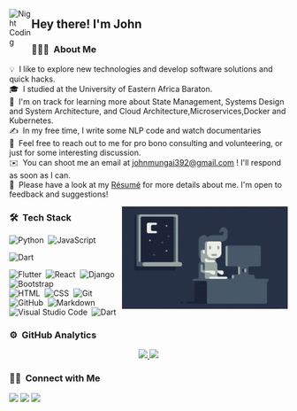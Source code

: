 <!-- ![John Mungai Kahura Banner](https://raw.githubusercontent.com/AVS1508/AVS1508/master/assets/Aditya%20Vikram%20Singh%20Banner.jpg) -->

<img alt="Night Coding" src="./assets/Hand%20Wave.gif" width='40' align="left"/><h2>Hey there! I'm John</h2>

<!-- ## 👋 &nbsp;Hey there! I'm John -->

### 👨🏻‍💻 &nbsp;About Me

💡 &nbsp;I like to explore new technologies and develop software solutions and quick hacks.\
🎓 &nbsp;I studied at the University of Eastern Africa Baraton.\
🌱 &nbsp;I'm on track for learning more about State Management, Systems Design and System Architecture, and Cloud Architecture,Microservices,Docker and Kubernetes.\
✍️ &nbsp;In my free time, I write some NLP code and watch documentaries\
💬 &nbsp;Feel free to reach out to me for pro bono consulting and volunteering, or just for some interesting discussion.\
✉️ &nbsp;You can shoot me an email at johnmungai392@gmail.com ! I'll  respond as soon as I can.\
📄 &nbsp;Please have a look at my [Résumé](https://drive.google.com/file/d/1hDYJz46OmL16nDknd2gPKVmpEkpvA_f0/view) for more details about me. I'm open to feedback and suggestions!

<img alt="Night Coding" src="https://raw.githubusercontent.com/AVS1508/AVS1508/master/assets/Night-Coding.gif" align="right"/>

### 🛠 &nbsp;Tech Stack

![Python](https://img.shields.io/badge/-Python-05122A?style=flat&logo=python)&nbsp;
![JavaScript](https://img.shields.io/badge/-JavaScript-05122A?style=flat&logo=javascript)&nbsp;

![Dart](https://img.shields.io/badge/-Dart-05122A?style=flat&logo=dart)&nbsp;

![Flutter](https://img.shields.io/badge/-Flutter-05122A?style=flat&logo=flutter)&nbsp;
![React](https://img.shields.io/badge/-React-05122A?style=flat&logo=react)&nbsp;
![Django](https://img.shields.io/badge/-Django-05122A?style=flat&logo=django&logoColor=092E20)&nbsp;
![Bootstrap](https://img.shields.io/badge/-Bootstrap-05122A?style=flat&logo=bootstrap&logoColor=563D7C)\
![HTML](https://img.shields.io/badge/-HTML-05122A?style=flat&logo=HTML5)&nbsp;
![CSS](https://img.shields.io/badge/-CSS-05122A?style=flat&logo=CSS3&logoColor=1572B6)&nbsp;
![Git](https://img.shields.io/badge/-Git-05122A?style=flat&logo=git)&nbsp;
![GitHub](https://img.shields.io/badge/-GitHub-05122A?style=flat&logo=github)&nbsp;
![Markdown](https://img.shields.io/badge/-Markdown-05122A?style=flat&logo=markdown)\
![Visual Studio Code](https://img.shields.io/badge/-Visual%20Studio%20Code-05122A?style=flat&logo=visual-studio-code&logoColor=007ACC)&nbsp;
![Dart](https://www.vectorlogo.zone/logos/dartlang/dartlang-icon.svg)&nbsp;


### ⚙️ &nbsp;GitHub Analytics

<p align="center">
<a href="https://github.com/JohnM-Kahura">
  <img height="180em" src="https://github-readme-stats-eight-theta.vercel.app/api?username=JohnM-Kahura&show_icons=true&theme=algolia&include_all_commits=true&count_private=true"/>
  <img height="180em" src="https://github-readme-stats-eight-theta.vercel.app/api/top-langs/?username=JohnM-Kahura&layout=compact&langs_count=8&theme=algolia"/>
</a>
</p>

### 🤝🏻 &nbsp;Connect with Me

<p align="center">

<a href="https://www.linkedin.com/in/john-kahura-50452b1a4/"><img src="https://img.shields.io/badge/-John%20Kahura%20Mungai-0077B5?style=flat&logo=Linkedin&logoColor=white"/></a>
<a href="johnmungai392@gmail.com"><img src="https://img.shields.io/badge/-johnmungai392@gmail.com-D14836?style=flat&logo=Gmail&logoColor=white"/></a>
<a href="https://twitter.com/JMKahura"><img src="https://img.shields.io/badge/-@JMKahura-BD081C?style=flat&logo=twitter&logoColor=white"/></a>
</p>





